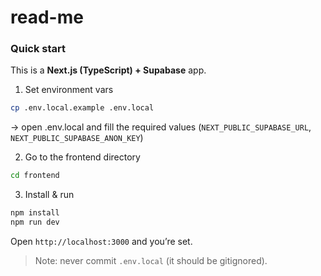 # read-me

### Quick start

This is a **Next.js (TypeScript) + Supabase** app.

1) Set environment vars
```bash
cp .env.local.example .env.local
```
→ open .env.local and fill the required values
  (```NEXT_PUBLIC_SUPABASE_URL```, ```NEXT_PUBLIC_SUPABASE_ANON_KEY```)

2) Go to the frontend directory
```bash
cd frontend
```

3) Install & run
```bash
npm install
npm run dev
```

Open ```http://localhost:3000``` and you’re set.

> Note: never commit `.env.local` (it should be gitignored).
